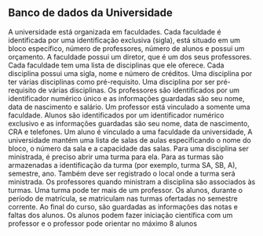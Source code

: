 
## Banco de dados da Universidade
A universidade está organizada em faculdades. Cada faculdade é identificada por uma identificação exclusiva (sigla), está situado em um bloco específico, número de professores, número de alunos e possui um orçamento. A faculdade possui um diretor, que é um dos seus professores. Cada faculdade tem uma lista de disciplinas que ele oferece. Cada disciplina possui uma sigla, nome e número de créditos. Uma disciplina por ter várias disciplinas como pré-requisito. Uma disciplina por ser pré-requisito de várias disciplinas. Os professores são identificados por um identificador numérico único e as informações guardadas são seu nome, data de nascimento e salário. Um professor está vinculado a somente uma faculdade. Alunos são identificados por um identificador numérico exclusivo e as informações guardadas são seu nome, data de nascimento, CRA e telefones. Um aluno é vinculado a uma faculdade da universidade, A universidade mantém uma lista de salas de aulas especificando o nome do bloco, o número da sala e a capacidade das salas. Para uma disciplina ser ministrada, é preciso abrir uma turma para ela. Para as turmas são armazenadas a identificação da turma (por exemplo, turma SA, SB, A), semestre, ano. Também deve ser registrado o local onde a turma será ministrada. Os professores quando ministram a disciplina são associados às turmas. Uma turma pode ter mais de um professor. Os alunos, durante o período de matrícula, se matriculam nas turmas ofertadas no semestre corrente. Ao final do curso, são guardadas as informações das notas e faltas dos alunos. Os alunos podem fazer iniciação científica com um professor e o professor pode orientar no máximo 8 alunos

